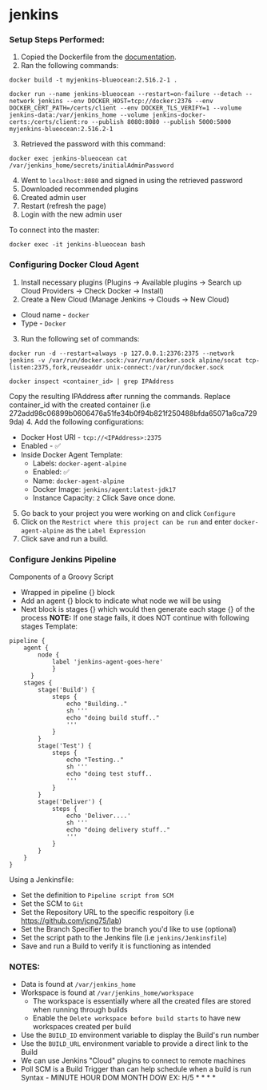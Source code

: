 # jenkins

### Setup Steps Performed:
1. Copied the Dockerfile from the [documentation](https://www.jenkins.io/doc/book/installing/docker/).
2. Ran the following commands:
```
docker build -t myjenkins-blueocean:2.516.2-1 .
```
```
docker run --name jenkins-blueocean --restart=on-failure --detach --network jenkins --env DOCKER_HOST=tcp://docker:2376 --env DOCKER_CERT_PATH=/certs/client --env DOCKER_TLS_VERIFY=1 --volume jenkins-data:/var/jenkins_home --volume jenkins-docker-certs:/certs/client:ro --publish 8080:8080 --publish 5000:5000 myjenkins-blueocean:2.516.2-1
```
3. Retrieved the password with this command:
```
docker exec jenkins-blueocean cat /var/jenkins_home/secrets/initialAdminPassword
```
4. Went to `localhost:8080` and signed in using the retrieved password
5. Downloaded recommended plugins
6. Created admin user
7. Restart (refresh the page)
8. Login with the new admin user

To connect into the master:
```
docker exec -it jenkins-blueocean bash
```
### Configuring Docker Cloud Agent
1. Install necessary plugins (Plugins -> Available plugins -> Search up Cloud Providers -> Check Docker -> Install)
2. Create a New Cloud (Manage Jenkins -> Clouds -> New Cloud)
- Cloud name - `docker`
- Type - `Docker`
3. Run the following set of commands:
```
docker run -d --restart=always -p 127.0.0.1:2376:2375 --network jenkins -v /var/run/docker.sock:/var/run/docker.sock alpine/socat tcp-listen:2375,fork,reuseaddr unix-connect:/var/run/docker.sock
```
```
docker inspect <container_id> | grep IPAddress
```
Copy the resulting IPAddress after running the commands.  Replace container_id with the created container (i.e 272add98c06899b0606476a51fe34b0f94b821f250488bfda65071a6ca7299da)
4. Add the following configurations:
- Docker Host URI - `tcp://<IPAddress>:2375`
- Enabled - ✅
- Inside Docker Agent Template:
    - Labels: `docker-agent-alpine`
    - Enabled: ✅
    - Name: `docker-agent-alpine`
    - Docker Image: `jenkins/agent:latest-jdk17`
    - Instance Capacity: `2`
Click Save once done.
5. Go back to your project you were working on and click `Configure`
6. Click on the `Restrict where this project can be run` and enter `docker-agent-alpine` as the `Label Expression`
7. Click save and run a build.

### Configure Jenkins Pipeline
Components of a Groovy Script
- Wrapped in pipeline {} block
- Add an agent {} block to indicate what node we will be using
- Next block is stages {} which would then generate each stage {} of the process
**NOTE:** If one stage fails, it does NOT continue with following stages
Template:
```
pipeline {
    agent {
        node {
            label 'jenkins-agent-goes-here'
            }
      }
    stages {
        stage('Build') {
            steps {
                echo "Building.."
                sh '''
                echo "doing build stuff.."
                '''
            }
        }
        stage('Test') {
            steps {
                echo "Testing.."
                sh '''
                echo "doing test stuff..
                '''
            }
        }
        stage('Deliver') {
            steps {
                echo 'Deliver....'
                sh '''
                echo "doing delivery stuff.."
                '''
            }
        }
    }
}
```
Using a Jenkinsfile:
- Set the definition to `Pipeline script from SCM`
- Set the SCM to `Git`
- Set the Repository URL to the specific respoitory (i.e https://github.com/jcng75/lab)
- Set the Branch Specifier to the branch you'd like to use (optional)
- Set the script path to the Jenkins file (i.e `jenkins/Jenkinsfile`)
- Save and run a Build to verify it is functioning as intended

### NOTES:
- Data is found at `/var/jenkins_home`
- Workspace is found at `/var/jenkins_home/workspace`
    - The workspace is essentially where all the created files are stored when running through builds
    - Enable the `Delete workspace before build starts` to have new workspaces created per build
- Use the `BUILD_ID` environment variable to display the Build's run number
- Use the `BUILD_URL` environment variable to provide a direct link to the Build
- We can use Jenkins "Cloud" plugins to connect to remote machines
- Poll SCM is a Build Trigger than can help schedule when a build is run
Syntax - MINUTE HOUR DOM MONTH DOW
EX:      H/5    *     *   *    *
